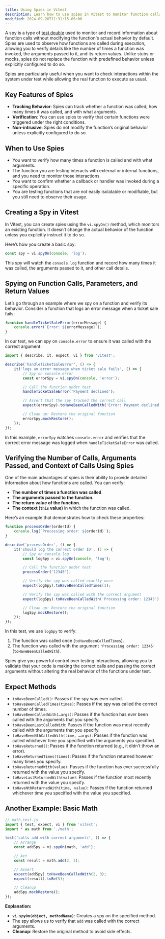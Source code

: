 ```yaml
---
title: Using Spies in Vitest
description: Learn how to use spies in Vitest to monitor function calls.
modified: 2024-09-28T11:31:15-06:00
---
```


A spy is a type of [test double](test-doubles.md) used to monitor and record information about function calls without modifying the function's actual behavior by default. Spies are used to observe how functions are called during execution, allowing you to verify details like the number of times a function was invoked, the arguments passed to it, and its return values. Unlike stubs or mocks, spies do not replace the function with predefined behavior unless explicitly configured to do so.

Spies are particularly useful when you want to check interactions within the system under test while allowing the real function to execute as usual.

## Key Features of Spies

- **Tracking Behavior**: Spies can track whether a function was called, how many times it was called, and with what arguments.
- **Verification**: You can use spies to verify that certain functions were triggered under the right conditions.
- **Non-intrusive**: Spies do not modify the function’s original behavior unless explicitly configured to do so.

## When to Use Spies

- You want to verify how many times a function is called and with what arguments.
- The function you are testing interacts with external or internal functions, and you need to monitor those interactions.
- You want to confirm whether a callback or handler was invoked during a specific operation.
- You are testing functions that are not easily isolatable or modifiable, but you still need to observe their usage.

## Creating a Spy in Vitest

In Vitest, you can create spies using the `vi.spyOn()` method, which monitors an existing function. It doesn’t change the actual behavior of the function unless you explicitly instruct it to do so.

Here’s how you create a basic spy:

```js
const spy = vi.spyOn(console, 'log');
```

This spy will watch the `console.log` function and record how many times it was called, the arguments passed to it, and other call details.

## Spying on Function Calls, Parameters, and Return Values

Let’s go through an example where we spy on a function and verify its behavior. Consider a function that logs an error message when a ticket sale fails:

```js
function handleTicketSaleError(errorMessage) {
	console.error(`Error: ${errorMessage}`);
}
```

In our test, we can spy on `console.error` to ensure it was called with the correct argument:

```js
import { describe, it, expect, vi } from 'vitest';

describe('handleTicketSaleError', () => {
	it('logs an error message when ticket sale fails', () => {
		// Spy on console.error
		const errorSpy = vi.spyOn(console, 'error');

		// Call the function under test
		handleTicketSaleError('Payment declined');

		// Assert that the spy tracked the correct call
		expect(errorSpy).toHaveBeenCalledWith('Error: Payment declined');

		// Clean up: Restore the original function
		errorSpy.mockRestore();
	});
});
```

In this example, `errorSpy` watches `console.error` and verifies that the correct error message was logged when `handleTicketSaleError` was called.

## Verifying the Number of Calls, Arguments Passed, and Context of Calls Using Spies

One of the main advantages of spies is their ability to provide detailed information about how functions are called. You can verify:

- **The number of times a function was called**.
- **The arguments passed to the function**.
- **The return value of the function**.
- **The context (`this` value)** in which the function was called.

Here’s an example that demonstrates how to check these properties:

```js
function processOrder(orderId) {
	console.log(`Processing order: ${orderId}`);
}

describe('processOrder', () => {
	it('should log the correct order ID', () => {
		// Spy on console.log
		const logSpy = vi.spyOn(console, 'log');

		// Call the function under test
		processOrder('12345');

		// Verify the spy was called exactly once
		expect(logSpy).toHaveBeenCalledTimes(1);

		// Verify the spy was called with the correct argument
		expect(logSpy).toHaveBeenCalledWith('Processing order: 12345');

		// Clean up: Restore the original function
		logSpy.mockRestore();
	});
});
```

In this test, we use `logSpy` to verify:

1. The function was called once (`toHaveBeenCalledTimes`).
2. The function was called with the argument `'Processing order: 12345'` (`toHaveBeenCalledWith`).

Spies give you powerful control over testing interactions, allowing you to validate that your code is making the correct calls and passing the correct arguments without altering the real behavior of the functions under test.

## Expect Methods

- `toHaveBeenCalled()`: Passes if the spy was ever called.
- `toHaveBeenCalledTimes(times)`: Passes if the spy was called the correct number of times.
- `toHaveBeenCalledWith(…args)`: Passes if the function has *ever* been called with the arguments that you specify.
- `toHaveBeenLastCalledWith`: Passes if the function was most recently called with the arguments that you specify.
- `toHaveBeenNthCalledWith(time, …args)`: Passes if the function was called whichever time you specified with the arguments you specified.
- `toHaveReturned()`: Passes if the function returned (e.g., it didn't throw an error).
- `toHaveReturnedTimes(times)`: Passes if the function returned however many times you specify.
- `toHaveReturnedWith(value)`: Passes if the function has ever successfully returned with the value you specify.
- `toHaveLastReturnedWith(value)`: Passes if the function most recently returned with the value you specify.
- `toHaveNthReturnedWith(time, value)`: Passes if the function returned whichever time you specified with the value you specified.

## Another Example: Basic Math

```javascript
// math.test.js
import { test, expect, vi } from 'vitest';
import * as math from './math';

test('calls add with correct arguments', () => {
	// Arrange
	const addSpy = vi.spyOn(math, 'add');

	// Act
	const result = math.add(2, 3);

	// Assert
	expect(addSpy).toHaveBeenCalledWith(2, 3);
	expect(result).toBe(5);

	// Cleanup
	addSpy.mockRestore();
});
```

**Explanation:**

- **`vi.spyOn(object, methodName)`**: Creates a spy on the specified method.
- The spy allows us to verify that `add` was called with the correct arguments.
- **Cleanup**: Restore the original method to avoid side effects.

```ts
```
